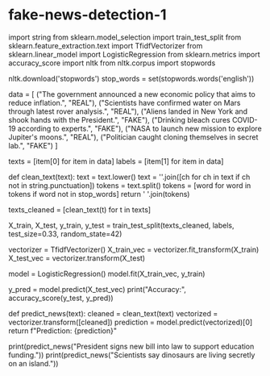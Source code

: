 # fake-news-detection-1
import string
from sklearn.model_selection import train_test_split
from sklearn.feature_extraction.text import TfidfVectorizer
from sklearn.linear_model import LogisticRegression
from sklearn.metrics import accuracy_score
import nltk
from nltk.corpus import stopwords

nltk.download('stopwords')
stop_words = set(stopwords.words('english'))

data = [
    ("The government announced a new economic policy that aims to reduce inflation.", "REAL"),
    ("Scientists have confirmed water on Mars through latest rover analysis.", "REAL"),
    ("Aliens landed in New York and shook hands with the President.", "FAKE"),
    ("Drinking bleach cures COVID-19 according to experts.", "FAKE"),
    ("NASA to launch new mission to explore Jupiter's moons.", "REAL"),
    ("Politician caught cloning themselves in secret lab.", "FAKE")
]

texts = [item[0] for item in data]
labels = [item[1] for item in data]

def clean_text(text):
    text = text.lower()
    text = ''.join([ch for ch in text if ch not in string.punctuation])
    tokens = text.split()
    tokens = [word for word in tokens if word not in stop_words]
    return ' '.join(tokens)

texts_cleaned = [clean_text(t) for t in texts]

X_train, X_test, y_train, y_test = train_test_split(texts_cleaned, labels, test_size=0.33, random_state=42)

vectorizer = TfidfVectorizer()
X_train_vec = vectorizer.fit_transform(X_train)
X_test_vec = vectorizer.transform(X_test)

model = LogisticRegression()
model.fit(X_train_vec, y_train)

y_pred = model.predict(X_test_vec)
print("Accuracy:", accuracy_score(y_test, y_pred))

def predict_news(text):
    cleaned = clean_text(text)
    vectorized = vectorizer.transform([cleaned])
    prediction = model.predict(vectorized)[0]
    return f"Prediction: {prediction}"


print(predict_news("President signs new bill into law to support education funding."))
print(predict_news("Scientists say dinosaurs are living secretly on an island."))
